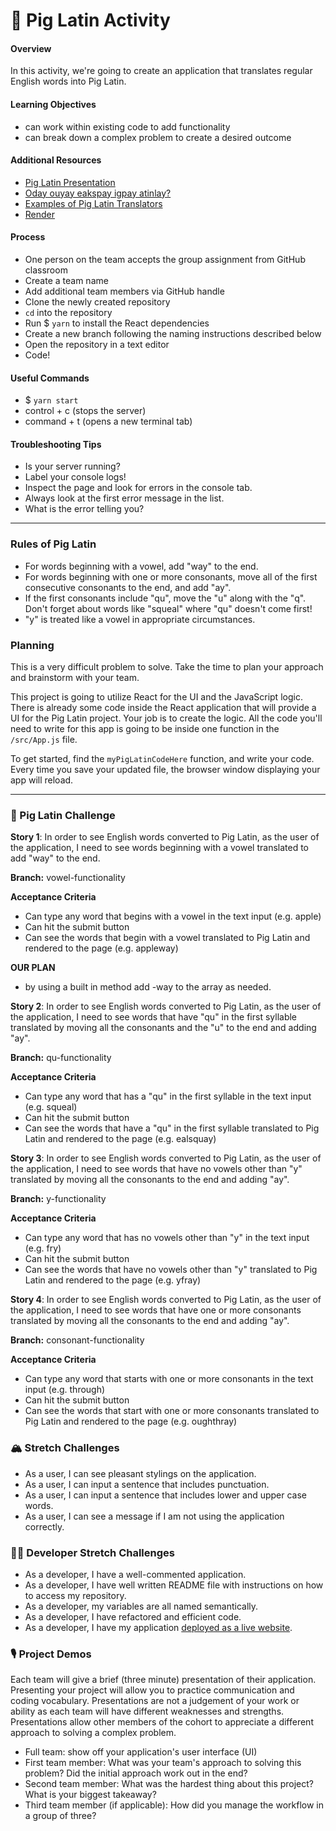 # 🐷 Pig Latin Activity

#### Overview

In this activity, we're going to create an application that translates regular English words into Pig Latin.

#### Learning Objectives

- can work within existing code to add functionality
- can break down a complex problem to create a desired outcome

#### Additional Resources

- [Pig Latin Presentation](https://docs.google.com/presentation/d/1IWVU2SPqE0K77FkCtbRxnPLGPEd2Q-ySmN49LTgbpCo/edit#slide=id.g965f68eb47_0_326)
- [Oday ouyay eakspay igpay atinlay?](http://www.wikihow.com/Speak-Pig-Latin)
- [Examples of Pig Latin Translators](http://funtranslations.com/pig-latin)
- [Render](https://render.com/docs/deploy-create-react-app)

#### Process

- One person on the team accepts the group assignment from GitHub classroom
- Create a team name
- Add additional team members via GitHub handle
- Clone the newly created repository
- `cd` into the repository
- Run $ `yarn` to install the React dependencies
- Create a new branch following the naming instructions described below
- Open the repository in a text editor
- Code!

#### Useful Commands

- $ `yarn start`
- control + c (stops the server)
- command + t (opens a new terminal tab)

#### Troubleshooting Tips

- Is your server running?
- Label your console logs!
- Inspect the page and look for errors in the console tab.
- Always look at the first error message in the list.
- What is the error telling you?

---

### Rules of Pig Latin

- For words beginning with a vowel, add "way" to the end.
- For words beginning with one or more consonants, move all of the first consecutive consonants to the end, and add "ay".
- If the first consonants include "qu", move the "u" along with the "q". Don't forget about words like "squeal" where "qu" doesn't come first!
- "y" is treated like a vowel in appropriate circumstances.

### Planning

This is a very difficult problem to solve. Take the time to plan your approach and brainstorm with your team.

This project is going to utilize React for the UI and the JavaScript logic. There is already some code inside the React application that will provide a UI for the Pig Latin project. Your job is to create the logic. All the code you'll need to write for this app is going to be inside one function in the `/src/App.js` file.

To get started, find the `myPigLatinCodeHere` function, and write your code. Every time you save your updated file, the browser window displaying your app will reload.

---

### 🐽 Pig Latin Challenge

**Story 1**: In order to see English words converted to Pig Latin, as the user of the application, I need to see words beginning with a vowel translated to add "way" to the end.

**Branch:** vowel-functionality

**Acceptance Criteria**

- Can type any word that begins with a vowel in the text input (e.g. apple)
- Can hit the submit button
- Can see the words that begin with a vowel translated to Pig Latin and rendered to the page (e.g. appleway)

**OUR PLAN**
- by using a built in method add -way to the array as needed.

**Story 2**: In order to see English words converted to Pig Latin, as the user of the application, I need to see words that have "qu" in the first syllable translated by moving all the consonants and the "u" to the end and adding "ay".

**Branch:** qu-functionality

**Acceptance Criteria**

- Can type any word that has a "qu" in the first syllable in the text input (e.g. squeal)
- Can hit the submit button
- Can see the words that have a "qu" in the first syllable translated to Pig Latin and rendered to the page (e.g. ealsquay)

**Story 3**: In order to see English words converted to Pig Latin, as the user of the application, I need to see words that have no vowels other than "y" translated by moving all the consonants to the end and adding "ay".

**Branch:** y-functionality

**Acceptance Criteria**

- Can type any word that has no vowels other than "y" in the text input (e.g. fry)
- Can hit the submit button
- Can see the words that have no vowels other than "y" translated to Pig Latin and rendered to the page (e.g. yfray)

**Story 4**: In order to see English words converted to Pig Latin, as the user of the application, I need to see words that have one or more consonants translated by moving all the consonants to the end and adding "ay".

**Branch:** consonant-functionality

**Acceptance Criteria**

- Can type any word that starts with one or more consonants in the text input (e.g. through)
- Can hit the submit button
- Can see the words that start with one or more consonants translated to Pig Latin and rendered to the page (e.g. oughthray)

### 🏔 Stretch Challenges

- As a user, I can see pleasant stylings on the application.
- As a user, I can input a sentence that includes punctuation.
- As a user, I can input a sentence that includes lower and upper case words.
- As a user, I can see a message if I am not using the application correctly.

### 👩‍💻 Developer Stretch Challenges

- As a developer, I have a well-commented application.
- As a developer, I have well written README file with instructions on how to access my repository.
- As a developer, my variables are all named semantically.
- As a developer, I have refactored and efficient code.
- As a developer, I have my application [deployed as a live website](https://render.com/docs/deploy-create-react-app).

### 🎙 Project Demos

Each team will give a brief (three minute) presentation of their application. Presenting your project will allow you to practice communication and coding vocabulary. Presentations are not a judgement of your work or ability as each team will have different weaknesses and strengths. Presentations allow other members of the cohort to appreciate a different approach to solving a complex problem.

- Full team: show off your application's user interface (UI)
- First team member: What was your team's approach to solving this problem? Did the initial approach work out in the end?
- Second team member: What was the hardest thing about this project? What is your biggest takeaway?
- Third team member (if applicable): How did you manage the workflow in a group of three?
